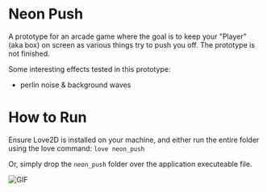 # Neon Push
A prototype for an arcade game where the goal is to keep your "Player" (aka box)
on screen as various things try to push you off. The prototype is not finished.

Some interesting effects tested in this prototype:
- perlin noise & background waves

# How to Run
Ensure Love2D is installed on your machine, and either run the entire folder
using the love command:
`love neon_push`

Or, simply drop the `neon_push` folder over the application executeable file.

![GIF](./output.gif)
